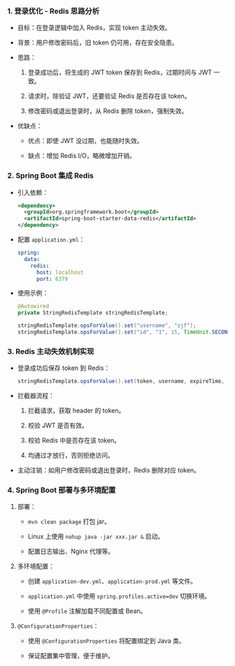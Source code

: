 ### 1. 登录优化 - Redis 思路分析

- 目标：在登录逻辑中加入 Redis，实现 token 主动失效。
    
- 背景：用户修改密码后，旧 token 仍可用，存在安全隐患。
    
- 思路：
    
    1. 登录成功后，将生成的 JWT token 保存到 Redis，过期时间与 JWT 一致。
        
    2. 请求时，除验证 JWT，还要验证 Redis 是否存在该 token。
        
    3. 修改密码或退出登录时，从 Redis 删除 token，强制失效。
        
- 优缺点：
    
    - 优点：即使 JWT 没过期，也能随时失效。
        
    - 缺点：增加 Redis I/O，略微增加开销。
        

### 2. Spring Boot 集成 Redis

- 引入依赖：
    
    ```xml
    <dependency>
      <groupId>org.springframework.boot</groupId>
      <artifactId>spring-boot-starter-data-redis</artifactId>
    </dependency>
    ```
    
- 配置 `application.yml`：
    
    ```yaml
    spring:
      data:
        redis:
          host: localhost
          port: 6379
    ```
    
- 使用示例：
    
    ```java
    @Autowired
    private StringRedisTemplate stringRedisTemplate;
    
    stringRedisTemplate.opsForValue().set("username", "zjf");
    stringRedisTemplate.opsForValue().set("id", "1", 15, TimeUnit.SECONDS);
    ```
    

### 3. Redis 主动失效机制实现

- 登录成功后保存 token 到 Redis：
    
    ```java
    stringRedisTemplate.opsForValue().set(token, username, expireTime, TimeUnit.MILLISECONDS);
    ```
    
- 拦截器流程：
    
    1. 拦截请求，获取 header 的 token。
        
    2. 校验 JWT 是否有效。
        
    3. 校验 Redis 中是否存在该 token。
        
    4. 均通过才放行，否则拒绝访问。
        
- 主动注销：如用户修改密码或退出登录时，Redis 删除对应 token。
    

### 4. Spring Boot 部署与多环境配置

1. 部署：
    
    - `mvn clean package` 打包 jar。
        
    - Linux 上使用 `nohup java -jar xxx.jar &` 启动。
        
    - 配置日志输出、Nginx 代理等。
        
2. 多环境配置：
    
    - 创建 `application-dev.yml`、`application-prod.yml` 等文件。
        
    - `application.yml` 中使用 `spring.profiles.active=dev` 切换环境。
        
    - 使用 `@Profile` 注解加载不同配置或 Bean。
        
3. `@ConfigurationProperties`：
    
    - 使用 `@ConfigurationProperties` 将配置绑定到 Java 类。
        
    - 保证配置集中管理，便于维护。
        
